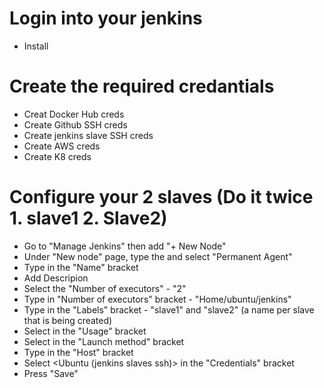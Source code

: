 # Login into your jenkins
- Install

# Create the required credantials
- Creat Docker Hub creds
- Create Github SSH creds
- Create jenkins slave SSH creds
- Create AWS creds
- Create K8 creds

# Configure your 2 slaves (Do it twice 1. slave1 2. Slave2)
- Go to "Manage Jenkins" then add "+ New Node"
- Under "New node" page, type the <Node name> and select "Permanent Agent"
- Type <Name> in the "Name" bracket
- Add Descripion
- Select the "Number of executors" - "2"
- Type <Remote root directory> in "Number of executors" bracket - "Home/ubuntu/jenkins"
- Type <Lable> in the "Labels" bracket - "slave1" and "slave2" (a name per slave that is being created)
- Select <Use this node as much as possible> in the "Usage" bracket
- Select <Launch agents via SSH> in the "Launch method" bracket
- Type <IP> in the "Host" bracket
- Select <Ubuntu (jenkins slaves ssh)>  in the "Credentials" bracket
- Press "Save"
